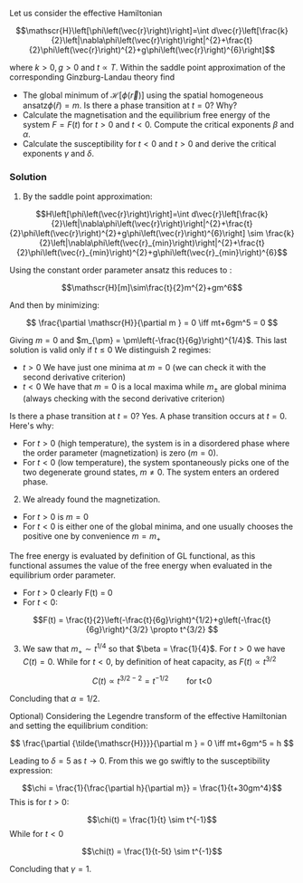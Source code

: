 Let us consider the effective Hamiltonian

$$\mathscr{H}\left[\phi\left(\vec{r}\right)\right]=\int d\vec{r}\left[\frac{k}{2}\left|\nabla\phi\left(\vec{r}\right)\right|^{2}+\frac{t}{2}\phi\left(\vec{r}\right)^{2}+g\phi\left(\vec{r}\right)^{6}\right]$$

where $k>0,g>0$ and $t\propto T.$ Within the saddle point approximation of the corresponding Ginzburg-Landau theory find

- The global minimum of $\mathscr{H}\left[\phi(\vec{r})\right]$ using the spatial homogeneous ansatz$\phi\left(\hat{r}\right)=m.$ Is there a phase transition at $t=0?$ Why?
- Calculate the magnetisation and the equilibrium free energy of the system $F=F\left(t\right)$ for $t>0$ and $t<0.$ Compute the critical exponents $\beta$ and $\alpha.$ 
- Calculate the susceptibility for $t<0$ and $t>0$ and derive the critical exponents $\gamma$ and $\delta.$

### Solution
1) By the saddle point approximation:

$$H\left[\phi\left(\vec{r}\right)\right]=\int d\vec{r}\left[\frac{k}{2}\left|\nabla\phi\left(\vec{r}\right)\right|^{2}+\frac{t}{2}\phi\left(\vec{r}\right)^{2}+g\phi\left(\vec{r}\right)^{6}\right] \sim \frac{k}{2}\left|\nabla\phi\left(\vec{r}_{min}\right)\right|^{2}+\frac{t}{2}\phi\left(\vec{r}_{min}\right)^{2}+g\phi\left(\vec{r}_{min}\right)^{6}$$

Using the constant order parameter ansatz this reduces to :

$$\mathscr{H}[m]\sim\frac{t}{2}m^{2}+gm^6$$

And then by minimizing:

$$ \frac{\partial \mathscr{H}}{\partial m } = 0 \iff mt+6gm^5 = 0 $$

Giving $m=0$ and $m_{\pm} = \pm\left(-\frac{t}{6g}\right)^{1/4}$. This last solution is valid only if $t \leq 0$
We distinguish 2 regimes:
- $t>0$ We have just one minima at $m=0$ (we can check it with the second derivative criterion)
- $t<0$ We have that $m=0$ is a local maxima while $m_{\pm}$ are global minima (always checking with the second derivative criterion)

Is there a phase transition at $t=0$? Yes. A phase transition occurs at $t=0$. Here's why:

   * For $t>0$ (high temperature), the system is in a disordered phase where the order parameter (magnetization) is zero ($m=0$).
   * For $t<0$ (low temperature), the system spontaneously picks one of the two degenerate ground states, $m \neq 0$. The system enters an ordered phase.

2) We already found the magnetization.
- For $t>0$ is $m=0$
- For $t<0$ is either one of the global minima, and one usually chooses the positive one by convenience $m= m_+$

The free energy is evaluated by definition of GL functional, as this functional assumes the value of the free energy when evaluated in the equilibrium order parameter.
- For $t>0$ clearly F(t) = 0
- For $t<0$:

$$F(t) = \frac{t}{2}\left(-\frac{t}{6g}\right)^{1/2}+g\left(-\frac{t}{6g}\right)^{3/2} \propto t^{3/2} $$

3) We saw that $m_+ \sim t^{1/4}$ so that $\beta = \frac{1}{4}$.
For $t>0$ we have $C(t) = 0$.
While for $t<0$, by definition of heat capacity, as $F(t) \propto t^{3/2}$

$$C(t) \propto t^{3/2-2} = t^{-1/2}\qquad\text{for t<0}$$

Concluding that $\alpha = 1/2$.

Optional) Considering the Legendre transform of the effective Hamiltonian and setting the equilibrium condition:

$$ \frac{\partial {\tilde{\mathscr{H}}}}{\partial m } = 0 \iff mt+6gm^5 = h $$

Leading to $\delta = 5$ as $t\to 0$.
From this we go swiftly to the susceptibility expression:

$$\chi = \frac{1}{\frac{\partial h}{\partial m}} = \frac{1}{t+30gm^4}$$ 
This is for $t>0$:

$$\chi(t) = \frac{1}{t} \sim t^{-1}$$
While for $t < 0$

$$\chi(t) = \frac{1}{t-5t} \sim t^{-1}$$

Concluding that $\gamma = 1$.